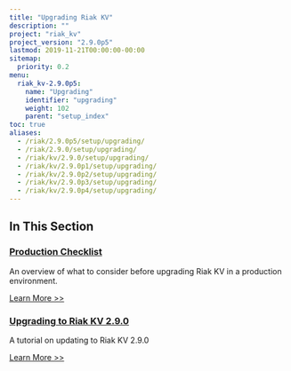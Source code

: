 ```yaml
---
title: "Upgrading Riak KV"
description: ""
project: "riak_kv"
project_version: "2.9.0p5"
lastmod: 2019-11-21T00:00:00-00:00
sitemap:
  priority: 0.2
menu:
  riak_kv-2.9.0p5:
    name: "Upgrading"
    identifier: "upgrading"
    weight: 102
    parent: "setup_index"
toc: true
aliases:
  - /riak/2.9.0p5/setup/upgrading/
  - /riak/2.9.0/setup/upgrading/
  - /riak/kv/2.9.0/setup/upgrading/
  - /riak/kv/2.9.0p1/setup/upgrading/
  - /riak/kv/2.9.0p2/setup/upgrading/
  - /riak/kv/2.9.0p3/setup/upgrading/
  - /riak/kv/2.9.0p4/setup/upgrading/
---
```


[upgrade checklist]: ./checklist
[upgrade version]: ./version
[upgrade cluster]: ./cluster
[upgrade mdc]: ./multi-datacenter
[upgrade search]: ./search

## In This Section

### [Production Checklist][upgrade checklist]

An overview of what to consider before upgrading Riak KV in a production environment.

[Learn More >>][upgrade checklist]

### [Upgrading to Riak KV 2.9.0][upgrade version]

A tutorial on updating to Riak KV 2.9.0

[Learn More >>][upgrade version]
